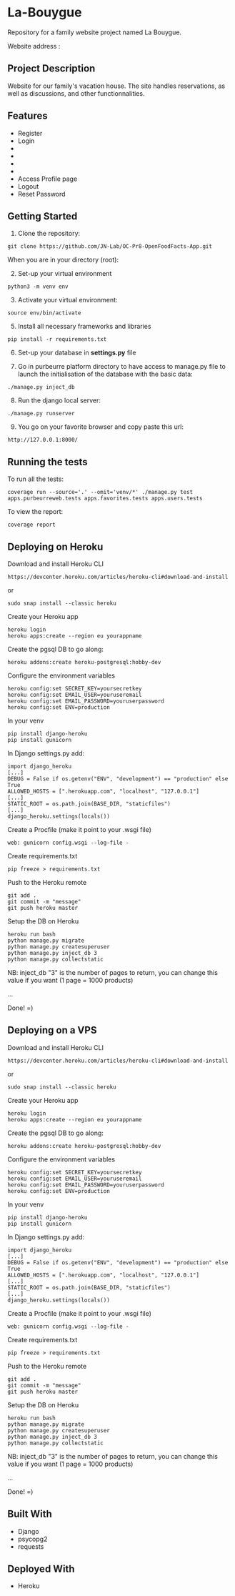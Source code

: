 # La-Bouygue
Repository for a family website project named La Bouygue.

Website address : 

## Project Description
Website for our family's vacation house. The site handles reservations, as well as discussions, and other functionnalities.

## Features
* Register
* Login
* 
* 
* 
* 
* Access Profile page
* Logout
* Reset Password

## Getting Started

1. Clone the repository:
```
git clone https://github.com/JN-Lab/OC-Pr8-OpenFoodFacts-App.git
```

When you are in your directory (root):

2. Set-up your virtual environment
```
python3 -m venv env
```

3. Activate your virtual environment:
```
source env/bin/activate
```

5. Install all necessary frameworks and libraries
```
pip install -r requirements.txt
```

6. Set-up your database in **settings.py** file

7. Go in purbeurre platform directory to have access to manage.py file to launch the initialisation of the database with the basic data:
```
./manage.py inject_db
```

8. Run the django local server:
```
./manage.py runserver
```

9. You go on your favorite browser and copy paste this url:
```
http://127.0.0.1:8000/
```

## Running the tests
To run all the tests:
```
coverage run --source='.' --omit='venv/*' ./manage.py test apps.purbeurreweb.tests apps.favorites.tests apps.users.tests
```
To view the report:
```
coverage report
```

## Deploying on Heroku
Download and install Heroku CLI
```
https://devcenter.heroku.com/articles/heroku-cli#download-and-install
```
or
```
sudo snap install --classic heroku
```

Create your Heroku app
```
heroku login
heroku apps:create --region eu yourappname
```
Create the pgsql DB to go along:
```
heroku addons:create heroku-postgresql:hobby-dev
```

Configure the environment variables
```
heroku config:set SECRET_KEY=yoursecretkey
heroku config:set EMAIL_USER=youruseremail
heroku config:set EMAIL_PASSWORD=youruserpassword
heroku config:set ENV=production
```

In your venv
```
pip install django-heroku
pip install gunicorn
```

In Django settings.py add:
```
import django_heroku
[...]
DEBUG = False if os.getenv("ENV", "development") == "production" else True
ALLOWED_HOSTS = [".herokuapp.com", "localhost", "127.0.0.1"]
[...]
STATIC_ROOT = os.path.join(BASE_DIR, "staticfiles")
[...]
django_heroku.settings(locals())
```

Create a Procfile (make it point to your .wsgi file)
```
web: gunicorn config.wsgi --log-file -
```

Create requirements.txt
```
pip freeze > requirements.txt
```

Push to the Heroku remote
```
git add .
git commit -m "message"
git push heroku master
```

Setup the DB on Heroku
```
heroku run bash
python manage.py migrate
python manage.py createsuperuser
python manage.py inject_db 3
python manage.py collectstatic
```
NB: inject_db "3" is the number of pages to return, you can change this value if you want (1 page = 1000 products)

...

Done! =)

## Deploying on a VPS
Download and install Heroku CLI
```
https://devcenter.heroku.com/articles/heroku-cli#download-and-install
```
or
```
sudo snap install --classic heroku
```

Create your Heroku app
```
heroku login
heroku apps:create --region eu yourappname
```
Create the pgsql DB to go along:
```
heroku addons:create heroku-postgresql:hobby-dev
```

Configure the environment variables
```
heroku config:set SECRET_KEY=yoursecretkey
heroku config:set EMAIL_USER=youruseremail
heroku config:set EMAIL_PASSWORD=youruserpassword
heroku config:set ENV=production
```

In your venv
```
pip install django-heroku
pip install gunicorn
```

In Django settings.py add:
```
import django_heroku
[...]
DEBUG = False if os.getenv("ENV", "development") == "production" else True
ALLOWED_HOSTS = [".herokuapp.com", "localhost", "127.0.0.1"]
[...]
STATIC_ROOT = os.path.join(BASE_DIR, "staticfiles")
[...]
django_heroku.settings(locals())
```

Create a Procfile (make it point to your .wsgi file)
```
web: gunicorn config.wsgi --log-file -
```

Create requirements.txt
```
pip freeze > requirements.txt
```

Push to the Heroku remote
```
git add .
git commit -m "message"
git push heroku master
```

Setup the DB on Heroku
```
heroku run bash
python manage.py migrate
python manage.py createsuperuser
python manage.py inject_db 3
python manage.py collectstatic
```
NB: inject_db "3" is the number of pages to return, you can change this value if you want (1 page = 1000 products)

...

Done! =)

## Built With
* Django
* psycopg2
* requests

## Deployed With
* Heroku
